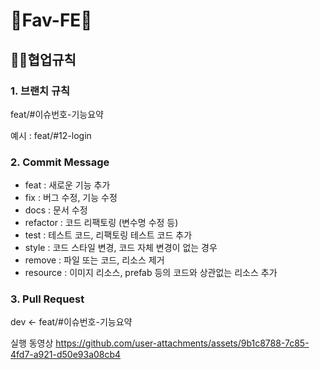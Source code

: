 # 🌟Fav-FE🌟
## ☝🏻협업규칙
### 1. 브랜치 규칙

feat/#이슈번호-기능요약

예시 : feat/#12-login

### 2. Commit Message

- feat : 새로운 기능 추가
- fix : 버그 수정, 기능 수정
- docs : 문서 수정
- refactor : 코드 리팩토링 (변수명 수정 등)
- test : 테스트 코드, 리팩토링 테스트 코드 추가
- style : 코드 스타일 변경, 코드 자체 변경이 없는 경우
- remove : 파일 또는 코드, 리소스 제거
- resource : 이미지 리소스, prefab 등의 코드와 상관없는 리소스 추가

### 3. Pull Request
dev <- feat/#이슈번호-기능요약


실행 동영상
https://github.com/user-attachments/assets/9b1c8788-7c85-4fd7-a921-d50e93a08cb4

